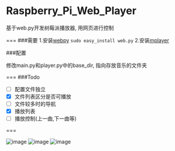 Raspberry_Pi_Web_Player
=======================

基于web.py开发树莓派播放器, 用网页进行控制

===
###需要
1.安装[webpy](http://webpy.org)  `sudo easy_install web.py`
2.安装[mplayer](http://www.mplayerhq.hu)

###配置

修改main.py和player.py中的base_dir, 指向存放音乐的文件夹

===
###Todo
- [ ] 配置文件独立
- [X] 文件列表区分是否可播放
- [ ] 文件较多时的导航
- [X] 播放列表
- [ ] 播放控制(上一曲,下一曲等)

===

![image](https://github.com/jialeicui/Raspberry_Pi_Web_Player/blob/master/static/images/local.png)
![image](https://github.com/jialeicui/Raspberry_Pi_Web_Player/blob/master/static/images/netease.png)
![image](https://github.com/jialeicui/Raspberry_Pi_Web_Player/blob/master/static/images/playlist.png)
